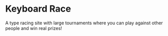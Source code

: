 # Keyboard Race
A type racing site with large tournaments where you can play against other people and win real prizes!
